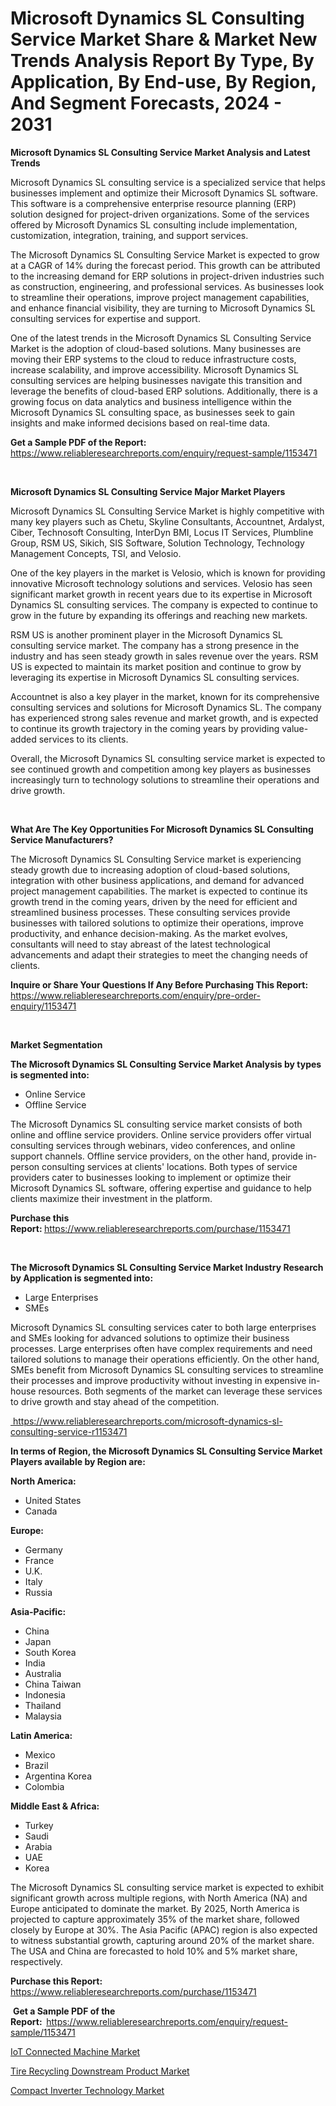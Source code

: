 <p><h1>Microsoft Dynamics SL Consulting Service Market Share & Market New Trends Analysis Report By Type, By Application, By End-use, By Region, And Segment Forecasts, 2024 - 2031</h1></p><p><strong>Microsoft Dynamics SL Consulting Service Market Analysis and Latest Trends</strong></p>
<p><p>Microsoft Dynamics SL consulting service is a specialized service that helps businesses implement and optimize their Microsoft Dynamics SL software. This software is a comprehensive enterprise resource planning (ERP) solution designed for project-driven organizations. Some of the services offered by Microsoft Dynamics SL consulting include implementation, customization, integration, training, and support services.</p><p>The Microsoft Dynamics SL Consulting Service Market is expected to grow at a CAGR of 14% during the forecast period. This growth can be attributed to the increasing demand for ERP solutions in project-driven industries such as construction, engineering, and professional services. As businesses look to streamline their operations, improve project management capabilities, and enhance financial visibility, they are turning to Microsoft Dynamics SL consulting services for expertise and support.</p><p>One of the latest trends in the Microsoft Dynamics SL Consulting Service Market is the adoption of cloud-based solutions. Many businesses are moving their ERP systems to the cloud to reduce infrastructure costs, increase scalability, and improve accessibility. Microsoft Dynamics SL consulting services are helping businesses navigate this transition and leverage the benefits of cloud-based ERP solutions. Additionally, there is a growing focus on data analytics and business intelligence within the Microsoft Dynamics SL consulting space, as businesses seek to gain insights and make informed decisions based on real-time data.</p></p>
<p><strong>Get a Sample PDF of the Report:&nbsp;</strong> <a href="https://www.reliableresearchreports.com/enquiry/request-sample/1153471">https://www.reliableresearchreports.com/enquiry/request-sample/1153471</a></p>
<p>&nbsp;</p>
<p><strong>Microsoft Dynamics SL Consulting Service Major Market Players</strong></p>
<p><p>Microsoft Dynamics SL Consulting Service Market is highly competitive with many key players such as Chetu, Skyline Consultants, Accountnet, Ardalyst, Ciber, Technosoft Consulting, InterDyn BMI, Locus IT Services, Plumbline Group, RSM US, Sikich, SIS Software, Solution Technology, Technology Management Concepts, TSI, and Velosio.</p><p>One of the key players in the market is Velosio, which is known for providing innovative Microsoft technology solutions and services. Velosio has seen significant market growth in recent years due to its expertise in Microsoft Dynamics SL consulting services. The company is expected to continue to grow in the future by expanding its offerings and reaching new markets.</p><p>RSM US is another prominent player in the Microsoft Dynamics SL consulting service market. The company has a strong presence in the industry and has seen steady growth in sales revenue over the years. RSM US is expected to maintain its market position and continue to grow by leveraging its expertise in Microsoft Dynamics SL consulting services.</p><p>Accountnet is also a key player in the market, known for its comprehensive consulting services and solutions for Microsoft Dynamics SL. The company has experienced strong sales revenue and market growth, and is expected to continue its growth trajectory in the coming years by providing value-added services to its clients.</p><p>Overall, the Microsoft Dynamics SL consulting service market is expected to see continued growth and competition among key players as businesses increasingly turn to technology solutions to streamline their operations and drive growth.</p></p>
<p>&nbsp;</p>
<p><strong>What Are The Key Opportunities For Microsoft Dynamics SL Consulting Service Manufacturers?</strong></p>
<p><p>The Microsoft Dynamics SL Consulting Service market is experiencing steady growth due to increasing adoption of cloud-based solutions, integration with other business applications, and demand for advanced project management capabilities. The market is expected to continue its growth trend in the coming years, driven by the need for efficient and streamlined business processes. These consulting services provide businesses with tailored solutions to optimize their operations, improve productivity, and enhance decision-making. As the market evolves, consultants will need to stay abreast of the latest technological advancements and adapt their strategies to meet the changing needs of clients.</p></p>
<p><strong>Inquire or Share Your Questions If Any Before Purchasing This Report:</strong> <a href="https://www.reliableresearchreports.com/enquiry/pre-order-enquiry/1153471">https://www.reliableresearchreports.com/enquiry/pre-order-enquiry/1153471</a></p>
<p>&nbsp;</p>
<p><strong>Market Segmentation</strong></p>
<p><strong>The Microsoft Dynamics SL Consulting Service Market Analysis by types is segmented into:</strong></p>
<p><ul><li>Online Service</li><li>Offline Service</li></ul></p>
<p><p>The Microsoft Dynamics SL consulting service market consists of both online and offline service providers. Online service providers offer virtual consulting services through webinars, video conferences, and online support channels. Offline service providers, on the other hand, provide in-person consulting services at clients' locations. Both types of service providers cater to businesses looking to implement or optimize their Microsoft Dynamics SL software, offering expertise and guidance to help clients maximize their investment in the platform.</p></p>
<p><strong>Purchase this Report:&nbsp;</strong><a href="https://www.reliableresearchreports.com/purchase/1153471">https://www.reliableresearchreports.com/purchase/1153471</a></p>
<p>&nbsp;</p>
<p><strong>The Microsoft Dynamics SL Consulting Service Market Industry Research by Application is segmented into:</strong></p>
<p><ul><li>Large Enterprises</li><li>SMEs</li></ul></p>
<p><p>Microsoft Dynamics SL consulting services cater to both large enterprises and SMEs looking for advanced solutions to optimize their business processes. Large enterprises often have complex requirements and need tailored solutions to manage their operations efficiently. On the other hand, SMEs benefit from Microsoft Dynamics SL consulting services to streamline their processes and improve productivity without investing in expensive in-house resources. Both segments of the market can leverage these services to drive growth and stay ahead of the competition.</p></p>
<p><a href="https://www.reliableresearchreports.com/microsoft-dynamics-sl-consulting-service-r1153471">&nbsp;https://www.reliableresearchreports.com/microsoft-dynamics-sl-consulting-service-r1153471</a></p>
<p><strong>In terms of Region, the Microsoft Dynamics SL Consulting Service Market Players available by Region are:</strong></p>
<p>
    <p> <strong> North America: </strong>
        <ul>
            <li>United States</li>
            <li>Canada</li>
        </ul>
        </p> 
    <p> <strong> Europe: </strong>
        <ul>
            <li>Germany</li>
            <li>France</li>
            <li>U.K.</li>
            <li>Italy</li>
            <li>Russia</li>
        </ul>
        </p> 
    <p> <strong> Asia-Pacific: </strong>
        <ul>
            <li>China</li>
            <li>Japan</li>
            <li>South Korea</li>
            <li>India</li>
            <li>Australia</li>
            <li>China Taiwan</li>
            <li>Indonesia</li>
            <li>Thailand</li>
            <li>Malaysia</li>
        </ul>
        </p> 
    <p> <strong> Latin America: </strong>
        <ul>
            <li>Mexico</li>
            <li>Brazil</li>
            <li>Argentina Korea</li>
            <li>Colombia</li>
        </ul>
        </p> 
    <p> <strong> Middle East & Africa: </strong>
        <ul>
            <li>Turkey</li>
            <li>Saudi</li>
            <li>Arabia</li>
            <li>UAE</li>
            <li>Korea</li>
        </ul>
    </p>
    </p>
<p><p>The Microsoft Dynamics SL consulting service market is expected to exhibit significant growth across multiple regions, with North America (NA) and Europe anticipated to dominate the market. By 2025, North America is projected to capture approximately 35% of the market share, followed closely by Europe at 30%. The Asia Pacific (APAC) region is also expected to witness substantial growth, capturing around 20% of the market share. The USA and China are forecasted to hold 10% and 5% market share, respectively.</p></p>
<p><strong>Purchase this Report: </strong><a href="https://www.reliableresearchreports.com/purchase/1153471">https://www.reliableresearchreports.com/purchase/1153471</a></p>
<p>&nbsp;<strong>Get a Sample PDF of the Report:&nbsp;&nbsp;</strong><a href="https://www.reliableresearchreports.com/enquiry/request-sample/1153471">https://www.reliableresearchreports.com/enquiry/request-sample/1153471</a></p>
<p><strong></strong></p>
<p><p><a href="https://github.com/timeliteaut/Market-Research-Report-List-3/blob/main/iot-connected-machine-market.md">IoT Connected Machine Market</a></p><p><a href="https://github.com/seekum/Market-Research-Report-List-3/blob/main/tire-recycling-downstream-product-market.md">Tire Recycling Downstream Product Market</a></p><p><a href="https://github.com/nancykennedykellievqfqt2/Market-Research-Report-List-3/blob/main/compact-inverter-technology-market.md">Compact Inverter Technology Market</a></p></p>